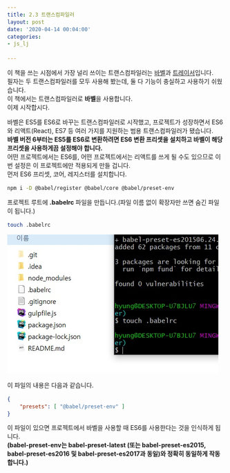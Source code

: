 ```yaml
---
title: 2.3 트랜스컴파일러
layout: post
date: '2020-04-14 00:04:00'
categories:
- js_lj

---
```


이 책을 쓰는 시점에서 가장 널리 쓰이는 트랜스컴파일러는 [바벨](https://babeljs.io/)과 [트레이서](https://github.com/google/traceur-compiler)입니다.  
필자는 두 트랜스컴파일러를 모두 사용해 봤는데, 둘 다 기능이 충실하고 사용하기 쉬웠습니다.  
이 책에서는 트랜스컴파일러로 **바벨**을 사용합니다.  
이제 시작합시다.

바벨은 ES5를 ES6로 바꾸는 트랜스컴파일러로 시작했고, 프로젝트가 성장하면서 ES6와 리액트(React), ES7 등 여러 가지를 지원하는 범용 트랜스컴파일러가 됐습니다.  
**바벨 버전 6부터는 ES5를 ES6로 변환하려면 ES6 변환 프리셋을 설치하고 바벨이 해당 프리셋을 사용하게끔 설정해야 합니다.**  
어떤 프로젝트에서는 ES6를, 어떤 프로젝트에서는 리액트를 쓰게 될 수도 있으므로 이번 설정은 이 프로젝트에만 적용되게 만들 겁니다.  
먼저 ES6 프리셋, 코어, 레지스터를 설치합니다.

```bash
npm i -D @babel/register @babel/core @babel/preset-env
```

프로젝트 루트에 **.babelrc** 파일을 만듭니다.(파일 이름 없이 확장자만 쓰면 숨긴 파일이 됩니다.)

```bash
touch .babelrc
```

![이미지](/static/img/learningjs/image16.jpg)

이 파일의 내용은 다음과 같습니다.

```json
{
    "presets": [ "@babel/preset-env" ]
}
```

이 파일이 있으면 프로젝트에서 바벨을 사용할 때 ES6를 사용한다는 것을 인식하게 됩니다.  
**(babel-preset-env는 babel-preset-latest (또는 babel-preset-es2015, babel-preset-es2016 및 babel-preset-es2017과 동일)와 정확히 동일하게 작동합니다.)**